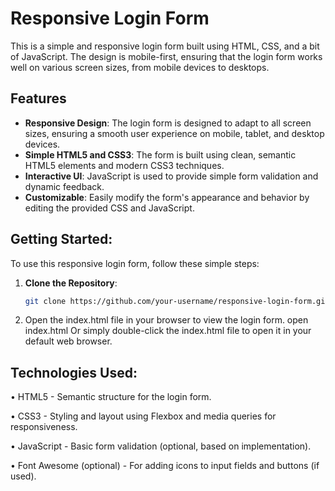 # Responsive Login Form

This is a simple and responsive login form built using HTML, CSS, and a bit of JavaScript. The design is mobile-first, ensuring that the login form works well on various screen sizes, from mobile devices to desktops.

## Features

- **Responsive Design**: The login form is designed to adapt to all screen sizes, ensuring a smooth user experience on mobile, tablet, and desktop devices.
- **Simple HTML5 and CSS3**: The form is built using clean, semantic HTML5 elements and modern CSS3 techniques.
- **Interactive UI**: JavaScript is used to provide simple form validation and dynamic feedback.
- **Customizable**: Easily modify the form's appearance and behavior by editing the provided CSS and JavaScript.
## Getting Started:
To use this responsive login form, follow these simple steps:

1. **Clone the Repository**:

   ```bash
   git clone https://github.com/your-username/responsive-login-form.git
   
2. Open the index.html file in your browser to view the login form.
open index.html Or simply double-click the index.html file to open it in your default web browser.

## Technologies Used:

• HTML5 - Semantic structure for the login form.

• CSS3 - Styling and layout using Flexbox and media queries for responsiveness.

• JavaScript - Basic form validation (optional, based on implementation).

• Font Awesome (optional) - For adding icons to input fields and buttons (if used).
